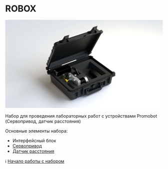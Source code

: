 # ROBOX

![device_image](https://github.com/Promobot-education/robox/blob/master/docs/res/robox.png "Robox") 

Набор для проведения лабораторных работ с устройствами Promobot (Сервопривод, датчик расстояния)

Основные элементы набора:

* Интерфейсный блок
* [Сервопривод](https://github.com/Promobot-education/robox/blob/master/docs/servo.md)
* [Датчик расстояния](https://github.com/Promobot-education/robox/blob/master/docs/ranger.md)

:information_source: [Начало работы с набором](https://github.com/Promobot-education/robox/blob/master/docs/start.md)